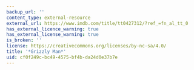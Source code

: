 ```yaml
---
backup_url: ''
content_type: external-resource
external_url: https://www.imdb.com/title/tt0427312/?ref_=fn_al_tt_0
has_external_licence_warning: true
has_external_license_warning: true
is_broken: ''
license: https://creativecommons.org/licenses/by-nc-sa/4.0/
title: '*Grizzly Man*'
uid: cf0f249c-bc49-4575-bf4b-da24d0e37b7e
---
```

